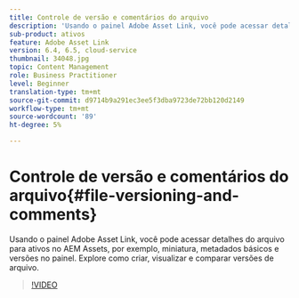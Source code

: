 ```yaml
---
title: Controle de versão e comentários do arquivo
description: 'Usando o painel Adobe Asset Link, você pode acessar detalhes do arquivo para ativos no AEM Assets, por exemplo, miniatura, metadados básicos e versões no painel. Explore como criar, visualizar e comparar versões de arquivo.  '
sub-product: ativos
feature: Adobe Asset Link
version: 6.4, 6.5, cloud-service
thumbnail: 34048.jpg
topic: Content Management
role: Business Practitioner
level: Beginner
translation-type: tm+mt
source-git-commit: d9714b9a291ec3ee5f3dba9723de72bb120d2149
workflow-type: tm+mt
source-wordcount: '89'
ht-degree: 5%

---
```



# Controle de versão e comentários do arquivo{#file-versioning-and-comments}

Usando o painel Adobe Asset Link, você pode acessar detalhes do arquivo para ativos no AEM Assets, por exemplo, miniatura, metadados básicos e versões no painel. Explore como criar, visualizar e comparar versões de arquivo.

>[!VIDEO](https://video.tv.adobe.com/v/34048/?quality=12)

